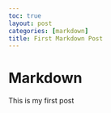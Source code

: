 ```yaml
---
toc: true
layout: post
categories: [markdown]
title: First Markdown Post
---
```


# Markdown
This is my first post 
